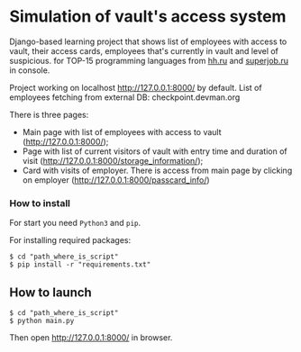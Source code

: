 # Simulation of vault's access system

Django-based learning project that shows list of employees with access to vault, their access cards, employees that's currently in vault and level of suspicious.   for TOP-15 programming languages from [hh.ru](https://hh.ru/) and [superjob.ru](https://www.superjob.ru/) in console.

Project working on localhost http://127.0.0.1:8000/ by default. List of employees fetching from external DB: checkpoint.devman.org

There is three pages:
- Main page with list of employees with access to vault (http://127.0.0.1:8000/);
- Page with list of current visitors of vault with entry time and duration of visit (http://127.0.0.1:8000/storage_information/);
- Card with visits of employer. There is access from main page by clicking on employer (http://127.0.0.1:8000/passcard_info/)


### How to install
For start you need `Python3` and `pip`.

For installing required packages:
```shell
$ cd "path_where_is_script"
$ pip install -r "requirements.txt"
```

## How to launch

```shell
$ cd "path_where_is_script"
$ python main.py
```

Then open http://127.0.0.1:8000/ in browser.
